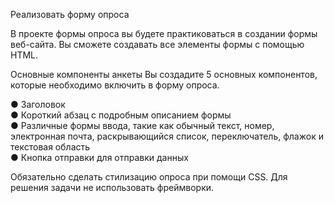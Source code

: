 Реализовать форму опроса
 
В проекте формы опроса вы будете практиковаться в создании формы веб-сайта. Вы сможете создавать все элементы формы с помощью HTML.
 
Основные компоненты анкеты
Вы создадите 5 основных компонентов, которые необходимо включить в форму опроса.
 
●	Заголовок <br>
●	Короткий абзац с подробным описанием формы<br>
●	Различные формы ввода, такие как обычный текст, номер, электронная почта, раскрывающийся список, переключатель, флажок и текстовая область<br>
●	Кнопка отправки для отправки данных<br>
 
Обязательно сделать стилизацию опроса при помощи CSS.
Для решения задачи не использовать фреймворки.
